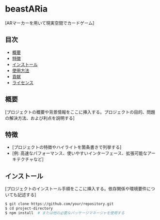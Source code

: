 # beastARia

[ARマーカーを用いて現実空間でカードゲーム]

## 目次

- [概要](#概要)
- [特徴](#特徴)
- [インストール](#インストール)
- [使用方法](#使用方法)
- [貢献](#貢献)
- [ライセンス](#ライセンス)

## 概要

[プロジェクトの概要や背景情報をここに挿入する。プロジェクトの目的、問題の解決方法、および利点を説明する]

## 特徴

- [プロジェクトの特徴やハイライトを箇条書きで列挙する]
- [例: 高速なパフォーマンス、使いやすいインターフェース、拡張可能なアーキテクチャなど]

## インストール

[プロジェクトのインストール手順をここに挿入する。依存関係や環境要件についても記述する]

```bash
$ git clone https://github.com/your/repository.git
$ cd project-directory
$ npm install  # または他の必要なパッケージマネージャを使用する
```
